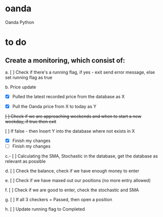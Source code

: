 # oanda
Oanda Python

# to do
## Create a monitoring, which consist of:
a. [ ] Check if there's a running flag, if yes - exit send error message, else set running flag as true

b. Price update

- [x] Pulled the latest recorded price from the database as X

- [x] Pull the Oanda price from X to today as Y

~~[ ] Check if we are approaching weekends and when to start a new weekday, if true then exit~~

[ ] If false - then Insert Y into the database where not exists in X

- [x] Finish my changes
- [ ] Finish my changes

c.- [ ] Calculating the SMA, Stochastic in the database, get the database as relevant as possible

d. [ ] Check the balance, check if we have enough money to enter

e. [ ] Check if we have maxed out our positions (no more entry allowed)

f. [ ] Check if we are good to enter, check the stochastic and SMA

g. [ ] If all 3 checkers = Passed, then open a position

h. [ ] Update running flag to Completed
